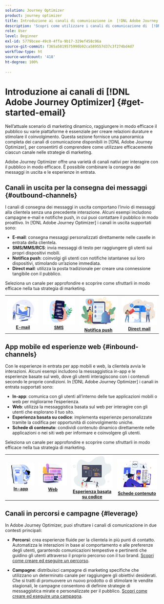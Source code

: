 ```yaml
---
solution: Journey Optimizer
product: journey optimizer
title: Introduzione ai canali di comunicazione in  [!DNL Adobe Journey Optimizer]
description: 'Scopri come utilizzare i canali di comunicazione di  [!DNL Adobe Journey Optimizer] '
role: User
level: Beginner
exl-id: 5779bcee-49c0-4ffa-9b17-329ef458c96a
source-git-commit: f365a5819575990b92ca589557d37c3f274bd4d7
workflow-type: ht
source-wordcount: '418'
ht-degree: 100%

---
```


# Introduzione ai canali di [!DNL Adobe Journey Optimizer] {#get-started-email}

Nell’attuale scenario di marketing dinamico, raggiungere in modo efficace il pubblico su varie piattaforme è essenziale per creare relazioni durature e stimolare il coinvolgimento. Questa sezione fornisce una panoramica completa dei canali di comunicazione disponibili in [!DNL Adobe Journey Optimizer], per consentirti di comprendere come utilizzare efficacemente ciascun canale nelle strategie di marketing.

Adobe Journey Optimizer offre una varietà di canali nativi per interagire con il pubblico in modo efficace. È possibile combinare la consegna dei messaggi in uscita e le esperienze in entrata.

## Canali in uscita per la consegna dei messaggi {#outbound-channels}

I canali di consegna dei messaggi in uscita comportano l’invio di messaggi alla clientela senza una precedente interazione. Alcuni esempi includono campagne e-mail e notifiche push, in cui puoi contattare il pubblico in modo proattivo. In [!DNL Adobe Journey Optimizer] i canali in uscita supportati sono:

* **E-mail**: consegna messaggi personalizzati direttamente nelle caselle in entrata della clientela.
* **SMS/MMS/RCS**: invia messaggi di testo per raggiungere gli utenti sui propri dispositivi mobili.
* **Notifica push**: coinvolgi gli utenti con notifiche istantanee sui loro dispositivi, stimolando un’azione immediata.
* **Direct mail**: utilizza la posta tradizionale per creare una connessione tangibile con il pubblico.

Seleziona un canale per approfondire e scoprire come sfruttarli in modo efficace nella tua strategia di marketing.

<table style="table-layout:fixed"><tr style="border: 0;">
<td><a href="../email/get-started-email.md"><img alt="e-mail" src="assets/do-not-localize/email.png"></a>
<div align="center"><a href="../email/get-started-email.md"><strong>E-mail</strong></a></div></td>
<td><a href="../sms/get-started-sms.md"><img alt="SMS" src="assets/do-not-localize/sms.png"></a>
<div align="center"><a href="../sms/get-started-sms.md"><strong>SMS</strong></a></div></td>
<td><a href="../push/get-started-push.md"><img alt="push" src="assets/do-not-localize/push.png"></a>
<div align="center"><a href="../push/get-started-push.md"><strong>Notifica push</strong></a></div></td>
<td><a href="../direct-mail/get-started-direct-mail.md"><img alt="direct mail" src="assets/do-not-localize/direct-mail.jpg"></a>
<div align="center"><a href="../direct-mail/get-started-direct-mail.md"><strong>Direct mail</strong></a></div></td>
</tr></table>

## App mobile ed esperienze web {#inbound-channels}

Con le esperienze in entrata per app mobili e web, la clientela avvia le interazioni. Alcuni esempi includono la messaggistica in-app e le esperienze basate sul web, dove gli utenti interagiscono con i contenuti secondo le proprie condizioni. In [!DNL Adobe Journey Optimizer] i canali in entrata supportati sono:

* **In-app**: comunica con gli utenti all’interno delle tue applicazioni mobili o web per migliorarne l’esperienza.
* **Web**: utilizza la messaggistica basata sul web per interagire con gli utenti che esplorano il tuo sito.
* **Esperienza basata su codice**: implementa esperienze personalizzate tramite la codifica per opportunità di coinvolgimento uniche.
* **Schede di contenuto**: condividi contenuto dinamico direttamente nelle applicazioni o nei siti web per informare e coinvolgere gli utenti.

Seleziona un canale per approfondire e scoprire come sfruttarli in modo efficace nella tua strategia di marketing.

<table style="table-layout:fixed"><tr style="border: 0;">
<td><a href="../in-app/get-started-in-app.md"><img alt="in-app" src="assets/do-not-localize/inapp.jpg"></a>
<div align="center"><a href="../in-app/get-started-in-app.md"><strong>In-app</strong></a></div></td>
<td><a href="../web/get-started-web.md"><img alt="web" src="assets/do-not-localize/web.jpg"></a>
<div align="center"><a href="../web/get-started-web.md"><strong>Web</strong></a></div></td>
<td><a href="../code-based/get-started-code-based.md"><img alt="esperienza basata su codice" src="assets/do-not-localize/code.png"></a>
<div align="center"><a href="../code-based/get-started-code-based.md"><strong>Esperienza basata su codice</strong></a></div></td>
<td><a href="../content-card/get-started-content-card.md"><img alt="schede contenuto" src="assets/do-not-localize/cards.png"></a>
<div align="center"><a href="../content-card/get-started-content-card.md"><strong>Schede contenuto</strong></a></div></td>
</tr></table>


## Canali in percorsi e campagne {#leverage}

In Adobe Journey Optimizer, puoi sfruttare i canali di comunicazione in due contesti principali:

* **Percorsi**: crea esperienze fluide per la clientela in più punti di contatto. Automatizza le interazioni in base al comportamento e alle preferenze degli utenti, garantendo comunicazioni tempestive e pertinenti che guidino gli utenti attraverso il proprio percorso con il tuo brand. [Scopri come creare ed eseguire un percorso](../building-journeys/journey-gs.md).

* **Campagne**: distribuisci campagne di marketing specifiche che utilizzano un determinato canale per raggiungere gli obiettivi desiderati. Che si tratti di promuovere un nuovo prodotto o di stimolare le vendite stagionali, le campagne consentono di definire strategie di messaggistica mirate e personalizzate per il pubblico. [Scopri come creare ed eseguire una campagna](../campaigns/get-started-with-campaigns.md).
